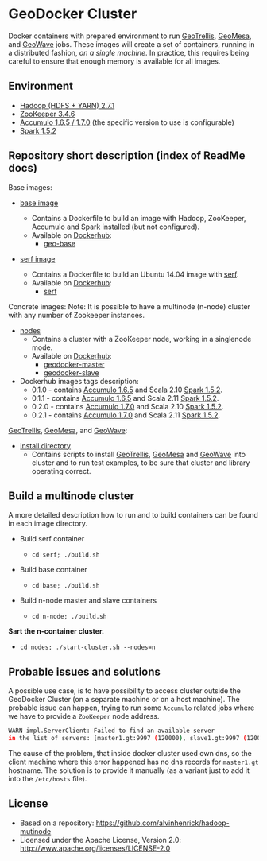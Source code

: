 # GeoDocker Cluster

Docker containers with prepared environment to run [GeoTrellis](https://github.com/geotrellis/geotrellis), [GeoMesa](https://github.com/locationtech/geomesa), and [GeoWave](https://github.com/ngageoint/geowave) jobs. These images will create a set of containers, running in a distributed fashion, *on a single machine*. In practice, this requires being careful to ensure that enough memory is available for all images.

## Environment

* [Hadoop (HDFS + YARN) 2.7.1](https://hadoop.apache.org/)
* [ZooKeeper 3.4.6](https://zookeeper.apache.org/)
* [Accumulo 1.6.5 / 1.7.0](https://accumulo.apache.org/) (the specific version to use is configurable)
* [Spark 1.5.2](http://spark.apache.org/)

## Repository short description (index of ReadMe docs)

Base images:

* [base image](./base)
  * Contains a Dockerfile to build an image with Hadoop, ZooKeeper, Accumulo and Spark installed (but not configured).
  * Available on [Dockerhub](https://hub.docker.com/): 
    * [geo-base](https://hub.docker.com/r/daunnc/geo-base/)

* [serf image](./serf)
  * Contains a Dockerfile to build an Ubuntu 14.04 image with [serf](https://www.serfdom.io/).
  * Available on [Dockerhub](https://hub.docker.com/): 
    * [serf](https://hub.docker.com/r/daunnc/serf/)

Concrete images:
Note: It is possible to have a multinode (n-node) cluster with any number of Zookeeper instances.

* [nodes](./nodes)
  * Contains a cluster with a ZooKeeper node, working in a singlenode mode. 
  * Available on [Dockerhub](https://hub.docker.com/): 
    * [geodocker-master](https://hub.docker.com/r/daunnc/geodocker-master/)
    * [geodocker-slave](https://hub.docker.com/r/daunnc/geodocker-slave/)
* Dockerhub images tags description:
  * 0.1.0 - contains [Accumulo 1.6.5]((https://accumulo.apache.org/)) and Scala 2.10 [Spark 1.5.2](http://spark.apache.org/).
  * 0.1.1 - contains [Accumulo 1.6.5]((https://accumulo.apache.org/)) and Scala 2.11 [Spark 1.5.2](http://spark.apache.org/).
  * 0.2.0 - contains [Accumulo 1.7.0]((https://accumulo.apache.org/)) and Scala 2.10 [Spark 1.5.2](http://spark.apache.org/).
  * 0.2.1 - contains [Accumulo 1.7.0]((https://accumulo.apache.org/)) and Scala 2.11 [Spark 1.5.2](http://spark.apache.org/).

[GeoTrellis](https://github.com/geotrellis/geotrellis), [GeoMesa](https://github.com/locationtech/geomesa), and [GeoWave](https://github.com/ngageoint/geowave/): 

* [install directory](./install)
  * Contains scripts to install [GeoTrellis](https://github.com/geotrellis/geotrellis), [GeoMesa](https://github.com/locationtech/geomesa) and [GeoWave](https://github.com/ngageoint/geowave) into cluster and to run test examples, to be sure that cluster and library operating correct.

## Build a multinode cluster

A more detailed description how to run and to build containers can be found in each image directory.

* Build serf container
  * `cd serf; ./build.sh`

* Build base container
  * `cd base; ./build.sh`

* Build n-node master and slave containers
  * `cd n-node; ./build.sh`

**Sart the n-container cluster.**

 * `cd nodes; ./start-cluster.sh --nodes=n`

## Probable issues and solutions

A possible use case, is to have possibility to access cluster outside the GeoDocker Cluster (on a separate machine or on a host machine). The probable issue can happen, trying to run some `Accumulo` related jobs where we have to provide a `ZooKeeper` node address.

```bash
WARN impl.ServerClient: Failed to find an available server 
in the list of servers: [master1.gt:9997 (120000), slave1.gt:9997 (120000)]
```

The cause of the problem, that inside docker cluster used own dns, so the client machine where this error happened has no dns records for `master1.gt` hostname. The solution is to provide it manually (as a variant just to add it into the `/etc/hosts` file).

## License

* Based on a repository: https://github.com/alvinhenrick/hadoop-mutinode
* Licensed under the Apache License, Version 2.0: http://www.apache.org/licenses/LICENSE-2.0
